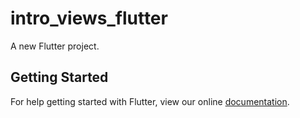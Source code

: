 # intro_views_flutter

A new Flutter project.

## Getting Started

For help getting started with Flutter, view our online
[documentation](https://flutter.io/).
